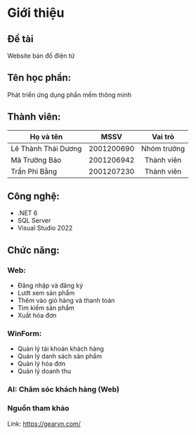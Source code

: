 # Giới thiệu 

## Đề tài
Website bán đồ điện tử
## Tên học phần: 
Phát triển ứng dụng phần mềm thông minh

## Thành viên:
| Họ và tên | MSSV | Vai trò |
| ------------- |:-------------:|:-------------:|
| Lê Thành Thái Dương | 2001200690 | Nhóm trưởng |
| Mã Trường Bảo | 2001206942 | Thành viên |
| Trần Phi Bằng | 2001207230 | Thành viên|

## Công nghệ: 
- .NET 6
- SQL Server
- Visual Studio 2022

## Chức năng:
### Web: 
  + Đăng nhập và đăng ký
  + Lướt xem sản phẩm
  + Thêm vào giỏ hàng và thanh toán
  + Tìm kiếm sản phẩm
  + Xuất hóa đơn
### WinForm:
  + Quản lý tài khoản khách hàng
  + Quản lý danh sách sản phẩm
  + Quản lý hóa đơn
  + Quản lý doanh thu
### AI: Chăm sóc khách hàng (Web)
### Nguồn tham khảo
Link: https://gearvn.com/ 
  
